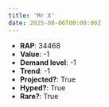 ```yaml
---
title: 'Mr X'
date: 2025-08-06T00:00:00Z
---
```

- **RAP**: 34468
- **Value**: -1
- **Demand level**: -1
- **Trend**: -1
- **Projected?**: True
- **Hyped?**: True
- **Rare?**: True
